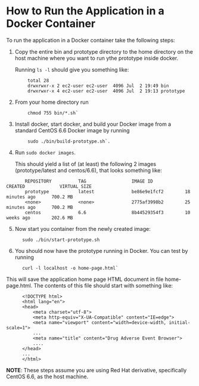 # How to Run the Application in a Docker Container
To run the application in a Docker container take the following steps:

1. Copy the entire bin and prototype directory to the home directory on 
   the host machine where you want to run ythe prototype inside docker.

   Running `ls -l` should give you something like:
```
        total 28
        drwxrwxr-x 2 ec2-user ec2-user  4096 Jul  2 19:49 bin
        drwxrwxr-x 4 ec2-user ec2-user  4096 Jul  2 19:13 prototype
```   
   
2. From your home directory run
```
        chmod 755 bin/*.sh`
```
3. Install docker, start docker, and build your Docker image from a 
   standard CentOS 6.6 Docker image by running
```
        sudo ./bin/build-prototype.sh`. 
```
4. Run `sudo docker images`.

   This should yield a list of (at least) the following 2 images (prototype/latest and centos/6.6), that looks something like:
```
       REPOSITORY          TAG                 IMAGE ID            CREATED             VIRTUAL SIZE
       prototype           latest              be86e9e1fcf2        18 minutes ago      700.2 MB
       <none>              <none>              2775af3998b2        25 minutes ago      700.2 MB
       centos              6.6                 8b44529354f3        10 weeks ago        202.6 MB
```

5. Now start you container from the newly created image:
```
      sudo ./bin/start-prototype.sh
```
6. You should now have the prototype running in Docker. 
   You can test by running 
```
      curl -l localhost -o home-page.html`
```
   This will save the application home page HTML document in file home-page.html. The contents of this file should start with something like:
```
      <!DOCTYPE html>
      <html lang="en">
      <head>
          <meta charset="utf-8">
          <meta http-equiv="X-UA-Compatible" content="IE=edge">
          <meta name="viewport" content="width=device-width, initial-scale=1">
          ...
          <meta name="title" content="Drug Adverse Event Browser">
          ....
      </head>
      ...
      </html>
```

**NOTE**: These steps assume you are using Red Hat derivative, specifically CentOS 6.6, as the host machine. 

